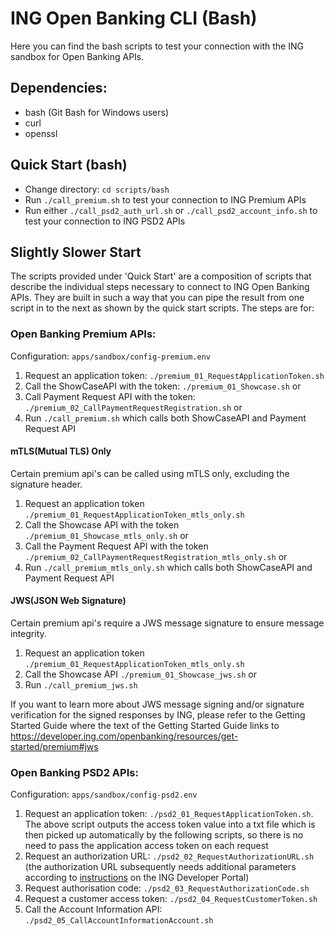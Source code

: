 # ING Open Banking CLI (Bash)
Here you can find the bash scripts to test your connection with the ING sandbox for Open Banking
APIs.

## Dependencies:
* bash (Git Bash for Windows users)
* curl
* openssl

## Quick Start (bash)
* Change directory: `cd scripts/bash`
* Run `./call_premium.sh` to test your connection to ING Premium APIs
* Run either `./call_psd2_auth_url.sh`  or `./call_psd2_account_info.sh`
  to test your connection to ING PSD2 APIs

## Slightly Slower Start
The scripts provided under 'Quick Start' are a composition of scripts that describe the
individual steps necessary to connect to ING Open Banking APIs. They are built in such
a way that you can pipe the result from one script in to the next as shown by the quick
start scripts. The steps are for:

### Open Banking Premium APIs:
Configuration: `apps/sandbox/config-premium.env`
1. Request an application token: `./premium_01_RequestApplicationToken.sh`
2. Call the ShowCaseAPI with the token: `./premium_01_Showcase.sh`
or
2. Call Payment Request API with the token: `./premium_02_CallPaymentRequestRegistration.sh`
or
1. Run `./call_premium.sh` which calls both ShowCaseAPI and Payment Request API

#### mTLS(Mutual TLS) Only
Certain premium api's can be called using mTLS only, excluding the signature header.
1. Request an application token `./premium_01_RequestApplicationToken_mtls_only.sh`
2. Call the Showcase API with the token `./premium_01_Showcase_mtls_only.sh`
or
2. Call the Payment Request API with the token `./premium_02_CallPaymentRequestRegistration_mtls_only.sh`
or 
1. Run `./call_premium_mtls_only.sh` which calls both ShowCaseAPI and Payment Request API

#### JWS(JSON Web Signature)
Certain premium api's require a JWS message signature to ensure message integrity.
1. Request an application token `./premium_01_RequestApplicationToken_mtls_only.sh`
2. Call the Showcase API `./premium_01_Showcase_jws.sh`
or
1. Run `./call_premium_jws.sh`

If you want to learn more about JWS message signing and/or signature verification for the signed responses by ING, please refer to the Getting Started Guide
where the text of the Getting Started Guide links to https://developer.ing.com/openbanking/resources/get-started/premium#jws

### Open Banking PSD2 APIs:
Configuration: `apps/sandbox/config-psd2.env`
1. Request an application token: `./psd2_01_RequestApplicationToken.sh`. 
The above script outputs the access token value into a txt file which is then picked up automatically by the following scripts, 
so there is no need to pass the application access token on each request
2. Request an authorization URL: `./psd2_02_RequestAuthorizationURL.sh`
   (the authorization URL subsequently needs additional parameters according to
   [instructions](https://developer.ing.com/openbanking/get-started/psd2) on the ING Developer Portal)
3. Request authorisation code: `./psd2_03_RequestAuthorizationCode.sh`
4. Request a customer access token: `./psd2_04_RequestCustomerToken.sh`
5. Call the Account Information API: `./psd2_05_CallAccountInformationAccount.sh`